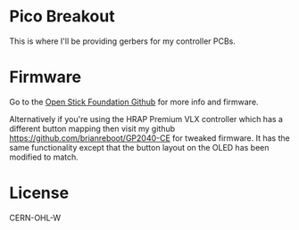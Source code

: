 # Pico Breakout
This is where I'll be providing gerbers for my controller PCBs.

# Firmware
Go to the [Open Stick Foundation Github](https://github.com/OpenStickFoundation/GP2040-CE) for more info and firmware. <br />

Alternatively if you're using the HRAP Premium VLX controller which has a different button mapping then visit my github <https://github.com/brianreboot/GP2040-CE> for tweaked firmware. It has the same functionality except that the button layout on the OLED has been modified to match.

# License
CERN-OHL-W
